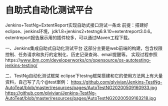 # 自助式自动化测试平台
Jenkins+TestNg+ExtentReport实现自助式接口测试一条龙
前提：搭建好eclipse、jenkins环境，jdk1.8+jenkins2+testng6.9.10+extentreport3.0.6。extentreport报告展示用的插件较多，可以通过Maven工程下载。

一、Jenkins集成自助式自动化测试平台
这部分主要是web前端的构建，包含权限控制、任务请求和执行的定制化、历史记录查询、email提醒等。
实现过程参照https://www.ibm.com/developerworks/cn/opensource/os-autotesting-jenkins-testing/

二、TestNg自动化测试框架
eclipse下testng框架搭建和它的使用方法网上有大量资料，自己写了几个@test案例：
https://github.com/qlvivian/Jenkins-TestNg-AutoTeat/blob/master/resources/pages/AutoTestNG20200509160933.jpg
https://github.com/qlvivian/Jenkins-TestNg-AutoTeat/blob/master/resources/pages/AutoTestNG20200509163218.jpg
